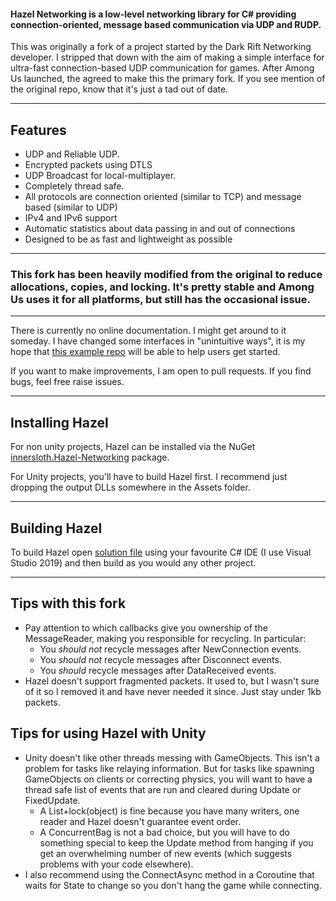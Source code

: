 #### Hazel Networking is a low-level networking library for C# providing connection-oriented, message based communication via UDP and RUDP.

This was originally a fork of a project started by the Dark Rift Networking developer. I stripped that down with the aim of making a simple interface for ultra-fast connection-based UDP communication for games. After Among Us launched, the agreed to make this the primary fork. If you see mention of the original repo, know that it's just a tad out of date.

-----

## Features
- UDP and Reliable UDP.
- Encrypted packets using DTLS
- UDP Broadcast for local-multiplayer.
- Completely thread safe.
- All protocols are connection oriented (similar to TCP) and message based (similar to UDP)
- IPv4 and IPv6 support
- Automatic statistics about data passing in and out of connections
- Designed to be as fast and lightweight as possible

-----

### This fork has been heavily modified from the original to reduce allocations, copies, and locking. It's pretty stable and Among Us uses it for all platforms, but still has the occasional issue.

-----

There is currently no online documentation. I might get around to it someday. I have changed some interfaces in "unintuitive ways", it is my hope that [this example repo](https://github.com/willardf/Hazel-Examples) will be able to help users get started.

If you want to make improvements, I am open to pull requests. If you find bugs, feel free raise issues.

-----

## Installing Hazel
For non unity projects, Hazel can be installed via the NuGet [innersloth.Hazel-Networking](https://www.nuget.org/packages/innersloth.Hazel-Networking) package.

For Unity projects, you'll have to build Hazel first. I recommend just dropping the output DLLs somewhere in the Assets folder.

----

## Building Hazel

To build Hazel open [solution file](Hazel.sln) using your favourite C# IDE (I use Visual Studio 2019) and then build as you would any other project.

-----
## Tips with this fork

 * Pay attention to which callbacks give you ownership of the MessageReader, making you responsible for recycling. In particular:
   * You *should not* recycle messages after NewConnection events.
   * You *should not* recycle messages after Disconnect events.
   * You *should* recycle messages after DataReceived events.
 * Hazel doesn't support fragmented packets. It used to, but I wasn't sure of it so I removed it and have never needed it since. Just stay under 1kb packets.

## Tips for using Hazel with Unity

 * Unity doesn't like other threads messing with GameObjects. This isn't a problem for tasks like relaying information. But for tasks like spawning GameObjects on clients or correcting physics, you will want to have a thread safe list of events that are run and cleared during Update or FixedUpdate. 
   * A List<T>+lock(object) is fine because you have many writers, one reader and Hazel doesn't guarantee event order. 
   * A ConcurrentBag is not a bad choice, but you will have to do something special to keep the Update method from hanging if you get an overwhelming number of new events (which suggests problems with your code elsewhere).
 * I also recommend using the ConnectAsync method in a Coroutine that waits for State to change so you don't hang the game while connecting.
